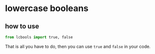 # lowercase booleans

## how to use

```python
from lcbools import true, false
```

That is all you have to do, then you can use `true` and `false` in your code.
